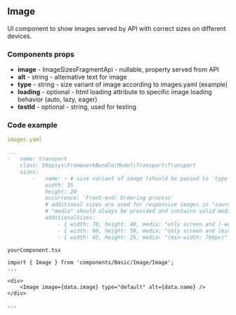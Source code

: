 ## Image
UI component to show images served by API with correct sizes on different devices.

### Components props
- **image** - ImageSizesFragmentApi - nullable, property served from API
- **alt** - string - alternative text for image
- **type** - string - size variant of image according to images.yaml (example)
- **loading** - optional - html loading attribute to specific image loading behavior (auto, lazy, eager)
- **testId** - optional - string, used for testing

### Code example
```yaml
images.yaml

...
-   name: transport
    class: Shopsys\FrameworkBundle\Model\Transport\Transport
    sizes:
        -   name: ~ # size variant of image (should be passed to 'type' property) - "~" means "default" 
            width: 35
            height: 20
            occurrence: 'Front-end: Ordering process'
            # additional sizes are used for responsive images in "source" tags in picture element
            # "media" should always be provided and contains valid media query
            additionalSizes:
                - { width: 70, height: 40, media: "only screen and (-webkit-min-device-pixel-ratio: 1.5)" }
                - { width: 90, height: 50, media: "only screen and (min-width: 769px) and (-webkit-min-device-pixel-ratio: 1.5)" }
                - { width: 45, height: 25, media: "(min-width: 769px)" }
```

```tsx
yourComponent.tsx

import { Image } from 'components/Basic/Image/Image';
...

<div>
    <Image image={data.image} type="default" alt={data.name} />
</div>

...
```

